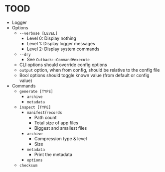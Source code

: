 # TOOD

* Logger
* Options
  * `--verbose [LEVEL]`
    * Level 0: Display nothing
    * Level 1: Display logger messages
    * Level 2: Display system commands
  * `--dry`
    * See `Cutback::Command#execute`
  * CLI options should override config options
  * `output` option, when from config, should be relative to the config file
  * Bool options should toggle known value (from default or config value)
* Commands
  * `generate [TYPE]`
    * `archive`
    * `metadata`
  * `inspect [TYPE]`
    * `manifest`/`records`
      * Path count
      * Total size of app files
      * Biggest and smallest files
    * `archive`
      * Compression type & level
      * Size
    * `metadata`
      * Print the metadata
    * `options`
  * `checksum`

